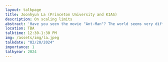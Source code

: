```yaml
---
layout: talkpage
title: Joonhyun La (Princeton University and KIAS)
description: On scaling limits
abstract: 'Have you seen the movie "Ant-Man"? The world seems very different, depending on your size (scale). People have developed the "physics" of different scales, for example, fluid dynamics for everyday scales, kinetic theory for smaller ones, and molecular dynamics for even smaller ones. One natural question would be: is the world fundamentally, not only apparently, different, depending on your scale? One way of approaching this question is to figure out if we can derive physics (equation) of larger scales as a reasonable limit of that of smaller scales. In this talk, we will briefly take a look at such scaling limits.'
location: TBA
talktime: 12:30-1:30 PM
img: /assets/img/la.jpeg
talkdate: "02/20/2024"
importance: 1
talkyear: 2024
---
```


<!-- note that the "description" is actually the talk title -->
